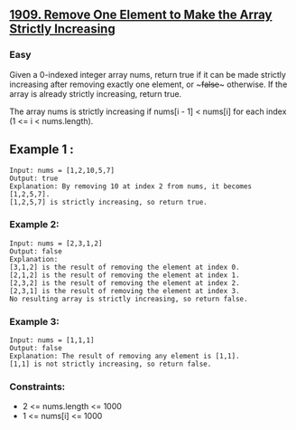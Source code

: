 
## [1909. Remove One Element to Make the Array Strictly Increasing](https://leetcode.com/problems/remove-one-element-to-make-the-array-strictly-increasing/description/)


### Easy

Given a 0-indexed integer array nums, return true if it can be made strictly increasing after removing exactly one element, or ~~~false~~~ otherwise. If the array is already strictly increasing, return true.

The array nums is strictly increasing if nums[i - 1] < nums[i] for each index (1 <= i < nums.length).


## Example 1 :

~~~
Input: nums = [1,2,10,5,7]
Output: true
Explanation: By removing 10 at index 2 from nums, it becomes [1,2,5,7].
[1,2,5,7] is strictly increasing, so return true.
~~~

### Example 2:

~~~
Input: nums = [2,3,1,2]
Output: false
Explanation:
[3,1,2] is the result of removing the element at index 0.
[2,1,2] is the result of removing the element at index 1.
[2,3,2] is the result of removing the element at index 2.
[2,3,1] is the result of removing the element at index 3.
No resulting array is strictly increasing, so return false.
~~~

### Example 3:

~~~
Input: nums = [1,1,1]
Output: false
Explanation: The result of removing any element is [1,1].
[1,1] is not strictly increasing, so return false.
~~~

### Constraints:

- 2 <= nums.length <= 1000
- 1 <= nums[i] <= 1000
